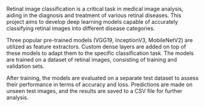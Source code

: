 Retinal image classification is a critical task in medical image analysis, aiding in the diagnosis and treatment of various retinal diseases. 
This project aims to develop deep learning models capable of accurately classifying retinal images into different disease categories.

Three popular pre-trained models (VGG19, InceptionV3, MobileNetV2) are utilized as feature extractors. 
Custom dense layers are added on top of these models to adapt them to the specific classification task. The models are trained on a dataset of retinal images, consisting of training and validation sets.

After training, the models are evaluated on a separate test dataset to assess their performance in terms of accuracy and loss. 
Predictions are made on unseen test images, and the results are saved to a CSV file for further analysis.
